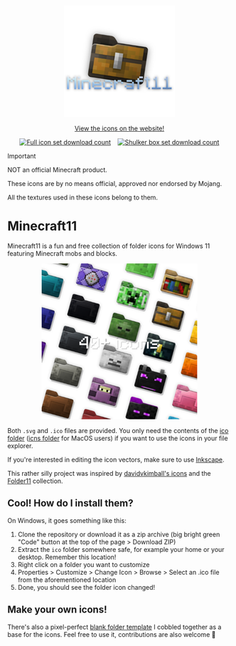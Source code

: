 <p align="center">
  <a href="https://m11.dalp.sh">
    <img src="art/logo.png" width="250" alt="logo"/>
  </a>
</p>

<p align="center">
  <a href="https://m11.dalp.sh">View the icons on the website!</a>
</p>

<p align="center">
  <a href="https://github.com/dalps/minecraft11/releases/download/v1.1.0/minecraft11-v1.1.0.zip"><img src="https://img.shields.io/github/downloads/dalps/minecraft11/latest/minecraft11-v1.1.0.zip?label=Full%20icon%20set&color=green" alt="Full icon set download count"></a>
  &nbsp;&nbsp;
  <a href="https://github.com/dalps/minecraft11/releases/download/v1.1.0/minecraft11-v1.1.0-shulkerboxes.zip"><img src="https://img.shields.io/github/downloads/dalps/minecraft11/latest/minecraft11-v1.1.0-shulkerboxes.zip?label=Shulker%20box%20set&color=green" alt="Shulker box set download count"></a>
</p>

> [!IMPORTANT]
> NOT an official Minecraft product.
> 
> These icons are by no means official, approved nor endorsed by Mojang.
> 
> All the textures used in these icons belong to them.

# Minecraft11

Minecraft11 is a fun and free collection of folder icons for Windows 11 featuring Minecraft mobs and blocks. 

<p align="center">
  <img src="art/preview.png" width="350" alt="logo"/>
</p>

Both `.svg` and `.ico` files are provided. You only need the contents of the [ico folder](ico/) ([icns folder](icns/) for MacOS users) if you want to use the icons in your file explorer.

If you're interested in editing the icon vectors, make sure to use [Inkscape](https://inkscape.org/).

This rather silly project was inspired by [davidvkimball's icons](https://www.deviantart.com/davidvkimball/art/885700560) and the [Folder11](https://github.com/icon11-community/Folder11) collection.

## Cool! How do I install them?

On Windows, it goes something like this:

1. Clone the repository or download it as a zip archive (big bright green "Code" button at the top of the page > Download ZIP)
2. Extract the `ico` folder somewhere safe, for example your home or your desktop. Remember this location! 
3. Right click on a folder you want to customize
4. Properties > Customize > Change Icon > Browse > Select an .ico file from the aforementioned location
5. Done, you should see the folder icon changed!

## Make your own icons!

There's also a pixel-perfect [blank folder template](template.svg) I cobbled together as a base for the icons. Feel free to use it, contributions are also welcome 🙂
